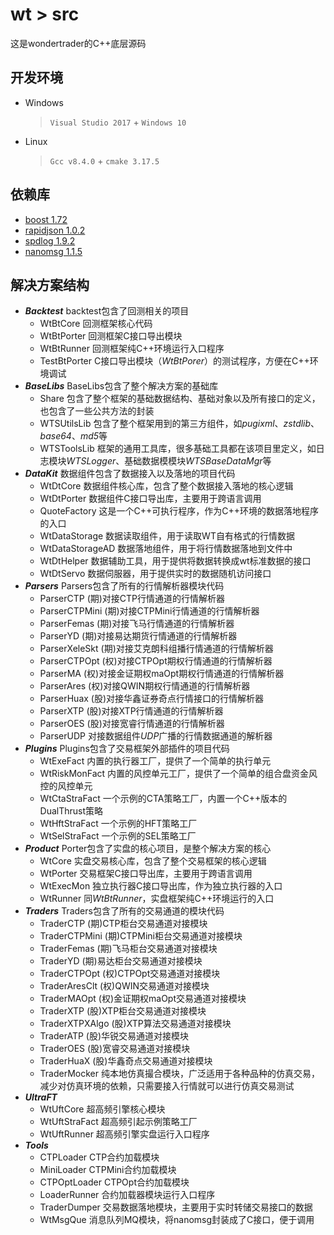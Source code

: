 # wt > src
这是wondertrader的C++底层源码

## 开发环境
+ Windows	
	> `Visual Studio 2017` + `Windows 10`
+ Linux	
	> `Gcc v8.4.0` + `cmake 3.17.5`

## 依赖库
+ [boost 1.72](https://www.boost.org/)
+ [rapidjson 1.0.2](https://github.com/Tencent/rapidjson)
+ [spdlog 1.9.2](https://github.com/gabime/spdlog)
+ [nanomsg 1.1.5](https://github.com/nanomsg/nanomsg)

## 解决方案结构
+ ***Backtest***
	backtest包含了回测相关的项目
	- WtBtCore		回测框架核心代码
	- WtBtPorter	回测框架C接口导出模块
	- WtBtRunner	回测框架纯C++环境运行入口程序
	- TestBtPorter	C接口导出模块（*WtBtPorer*）的测试程序，方便在C++环境调试
+ ***BaseLibs***
	BaseLibs包含了整个解决方案的基础库
	- Share			包含了整个框架的基础数据结构、基础对象以及所有接口的定义，也包含了一些公共方法的封装
	- WTSUtilsLib	包含了整个框架用到的第三方组件，如*pugixml*、*zstdlib*、*base64*、*md5*等
	- WTSToolsLib	框架的通用工具库，很多基础工具都在该项目里定义，如日志模块*WTSLogger*、基础数据模模块*WTSBaseDataMgr*等
+ ***DataKit***
	数据组件包含了数据接入以及落地的项目代码
	- WtDtCore		数据组件核心库，包含了整个数据接入落地的核心逻辑
	- WtDtPorter	数据组件C接口导出库，主要用于跨语言调用
	- QuoteFactory	这是一个C++可执行程序，作为C++环境的数据落地程序的入口
	- WtDataStorage	数据读取组件，用于读取WT自有格式的行情数据
	- WtDataStorageAD	数据落地组件，用于将行情数据落地到文件中
	- WtDtHelper	数据辅助工具，用于提供将数据转换成wt标准数据的接口
	- WtDtServo		数据伺服器，用于提供实时的数据随机访问接口
+ ***Parsers***
	Parsers包含了所有的行情解析器模块代码
	- ParserCTP		(期)对接CTP行情通道的行情解析器
	- ParserCTPMini	(期)对接CTPMini行情通道的行情解析器
	- ParserFemas	(期)对接飞马行情通道的行情解析器
	- ParserYD		(期)对接易达期货行情通道的行情解析器
	- ParserXeleSkt	(期)对接艾克朗科组播行情通道的行情解析器	
	- ParserCTPOpt	(权)对接CTPOpt期权行情通道的行情解析器
	- ParserMA		(权)对接金证期权maOpt期权行情通道的行情解析器
	- ParserAres	(权)对接QWIN期权行情通道的行情解析器
	- ParserHuax	(股)对接华鑫证券奇点行情接口的行情解析器
	- ParserXTP		(股)对接XTP行情通道的行情解析器
	- ParserOES		(股)对接宽睿行情通道的行情解析器
	- ParserUDP		对接数据组件*UDP*广播的行情数据通道的解析器
+ ***Plugins***
	Plugins包含了交易框架外部插件的项目代码
	- WtExeFact		内置的执行器工厂，提供了一个简单的执行单元
	- WtRiskMonFact	内置的风控单元工厂，提供了一个简单的组合盘资金风控的风控单元
	- WtCtaStraFact	一个示例的CTA策略工厂，内置一个C++版本的DualThrust策略
	- WtHftStraFact	一个示例的HFT策略工厂
	- WtSelStraFact 一个示例的SEL策略工厂
+ ***Product***
	Porter包含了实盘的核心项目，是整个解决方案的核心
	- WtCore		实盘交易核心库，包含了整个交易框架的核心逻辑
	- WtPorter		交易框架C接口导出库，主要用于跨语言调用
	- WtExecMon		独立执行器C接口导出库，作为独立执行器的入口
	- WtRunner		同*WtBtRunner*，实盘框架纯C++环境运行的入口
+ ***Traders***
	Traders包含了所有的交易通道的模块代码
	- TraderCTP		(期)CTP柜台交易通道对接模块
	- TraderCTPMini	(期)CTPMini柜台交易通道对接模块
	- TraderFemas	(期)飞马柜台交易通道对接模块
	- TraderYD		(期)易达柜台交易通道对接模块
	- TraderCTPOpt	(权)CTPOpt交易通道对接模块
	- TraderAresClt	(权)QWIN交易通道对接模块
	- TraderMAOpt	(权)金证期权maOpt交易通道对接模块
	- TraderXTP		(股)XTP柜台交易通道对接模块
	- TraderXTPXAlgo	(股)XTP算法交易通道对接模块
	- TraderATP		(股)华锐交易通道对接模块
	- TraderOES		(股)宽睿交易通道对接模块
	- TraderHuaX	(股)华鑫奇点交易通道对接模块
	- TraderMocker	纯本地仿真撮合模块，广泛适用于各种品种的仿真交易，减少对仿真环境的依赖，只需要接入行情就可以进行仿真交易测试
+ ***UltraFT***
	- WtUftCore		超高频引擎核心模块
	- WtUftStraFact	超高频引起示例策略工厂
	- WtUftRunner	超高频引擎实盘运行入口程序
+ ***Tools***
	- CTPLoader		CTP合约加载模块
	- MiniLoader	CTPMini合约加载模块
	- CTPOptLoader	CTPOpt合约加载模块
	- LoaderRunner	合约加载器模块运行入口程序
	- TraderDumper	交易数据落地模块，主要用于实时转储交易接口的数据
	- WtMsgQue		消息队列MQ模块，将nanomsg封装成了C接口，便于调用